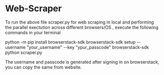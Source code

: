 # Web-Scraper

To run the above file scraper.py for web scraping in local and performing the parallel exectution across different browsers/OS , execute the following commands in your terminal

python -m pip install browserstack-sdk
browserstack-sdk setup --username "your_username" --key "ypur_passcode"
browserstack-sdk python scraper.py

The username and passcode is generated after signing in on browserstack, you can copy the same from website.